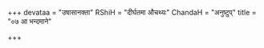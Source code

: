 +++
devataa = "उषासानक्ता"
RShiH = "दीर्घतमा औचथ्यः"
ChandaH = "अनुष्टुप्"
title = "०७ आ भन्दमाने"

+++
